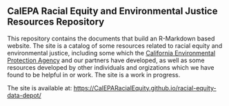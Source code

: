 ## CalEPA Racial Equity and Environmental Justice Resources Repository
This repository contains the documents that build an R-Markdown based website. The site is a catalog of some resources related to racial equity and environmental justice, including some which the [California Environmental Protection Agency](https://www.calepa.ca.gov/) and our partners have developed, as well as some resources developed by other individuals and orgizations which we have found to be helpful in or work. The site is a work in progress.

The site is available at: https://CalEPARacialEquity.github.io/racial-equity-data-depot/
